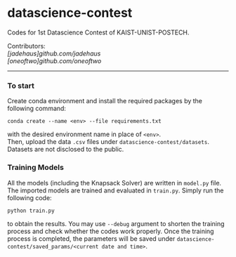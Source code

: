 # datascience-contest
Codes for 1st Datascience Contest of KAIST-UNIST-POSTECH.

Contributors:  
*[jadehaus]github.com/jadehaus*  
*[oneoftwo]github.com/oneoftwo*  

---------
### To start   
Create conda environment and install the required packages by the following command:   

```
conda create --name <env> --file requirements.txt
```

with the desired environment name in place of `<env>`.   
Then, upload the data `.csv` files under `datascience-contest/datasets`. Datasets are not disclosed to the public.   

### Training Models   
All the models (including the Knapsack Solver) are written in `model.py` file. The imported models are trained and evaluated in `train.py`. Simply run the following code:   

```
python train.py
```   

to obtain the results. You may use `--debug` argument to shorten the training process and check whether the codes work properly. Once the training process is completed, the parameters will be saved under `datascience-contest/saved_params/<current date and time>`. 
